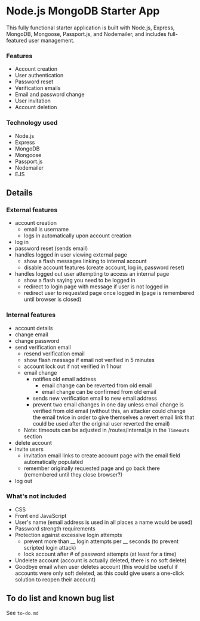 # Node.js MongoDB Starter App
This fully functional starter application is built with Node.js, Express, MongoDB, Mongoose, Passport.js, and Nodemailer, and includes full-featured user management.

### Features
* Account creation
* User authentication
* Password reset
* Verification emails
* Email and password change
* User invitation
* Account deletion

### Technology used
* Node.js
* Express
* MongoDB
* Mongoose
* Passport.js
* Nodemailer
* EJS

## Details

### External features
* account creation
  - email is username
  - logs in automatically upon account creation
* log in
* password reset (sends email)
* handles logged in user viewing external page
  - show a flash messages linking to internal account
  - disable account features (create account, log in, password reset)
* handles logged out user attempting to access an internal page
  - show a flash saying you need to be logged in
  - redirect to login page with message if user is not logged in
  - redirect user to requested page once logged in (page is remembered until browser is closed)

### Internal features
* account details
* change email
* change password
* send verification email
  - resend verification email
  - show flash message if email not verified in 5 minutes
  - account lock out if not verified in 1 hour
  - email change
    * notifies old email address
      - email change can be reverted from old email
      - email change can be confirmed from old email
    * sends new verification email to new email address
    * prevent two email changes in one day unless email change is verified from old email (without this, an attacker could change the email twice in order to give themselves a revert email link that could be used after the original user reverted the email)
  - Note: timeouts can be adjusted in /routes/internal.js in the `Timeouts` section
* delete account
* invite users
  - invitation email links to create account page with the email field automatically populated
  - remember originally requested page and go back there (remembered until they close browser?)
* log out

### What's not included
* CSS
* Front end JavaScript
* User's name (email address is used in all places a name would be used)
* Password strength requirements
* Protection against excessive login attempts
  - prevent more than __ login attempts per __ seconds (to prevent scripted login attack)
  - lock account after # of password attempts (at least for a time)
* Undelete account (account is actually deleted, there is no soft delete)
* Goodbye email when user deletes account (this would be useful if accounts were only soft deleted, as this could give users a one-click solution to reopen their account)

## To do list and known bug list
See `to-do.md`
